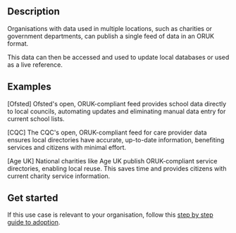 ## Description

Organisations with data used in multiple locations, such as charities or government departments, can publish a single feed of data in an ORUK format. 

This data can then be accessed and used to update local databases or used as a live reference.

## Examples

[Ofsted]
Ofsted's open, ORUK-compliant feed provides school data directly to local councils, automating updates and eliminating manual data entry for current school lists. 

[CQC]
The CQC's open, ORUK-compliant feed for care provider data ensures local directories have accurate, up-to-date information, benefiting services and citizens with minimal effort. 

[Age UK]
National charities like Age UK publish ORUK-compliant service directories, enabling local reuse. This saves time and provides citizens with current charity service information. 

## Get started

If this use case is relevant to your organisation, follow this [step by step guide to adoption](/adopt/practical-examples/how-to-get-started).